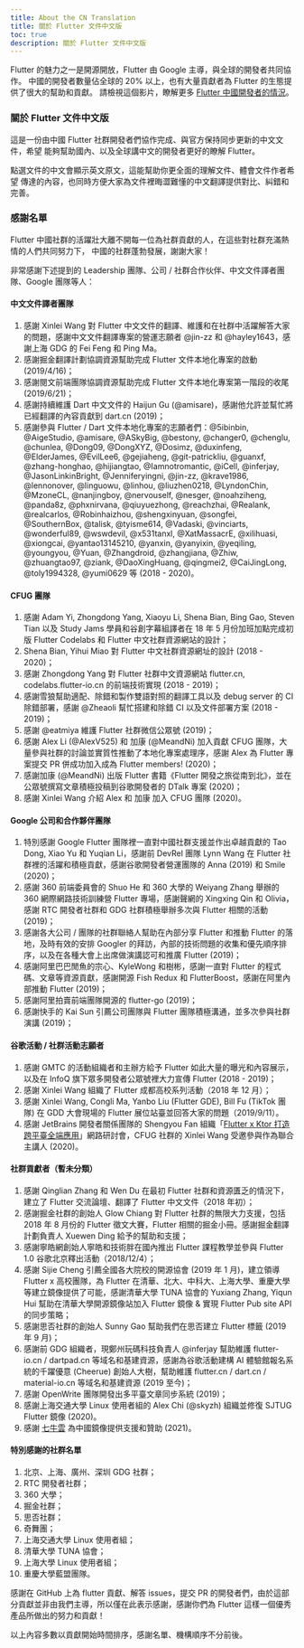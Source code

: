 ```yaml
---
title: About the CN Translation
title: 關於 Flutter 文件中文版
toc: true
description: 關於 Flutter 文件中文版
---
```


Flutter 的魅力之一是開源開放，Flutter 由 Google 主導，與全球的開發者共同協作。
中國的開發者數量佔全球的 20% 以上，也有大量貢獻者為 Flutter 的生態提供了很大的幫助和貢獻。
請檢視這個影片，瞭解更多 [Flutter 中國開發者的情況](https://www.bilibili.com/video/av68148864)。

### 關於 Flutter 文件中文版

這是一份由中國 Flutter 社群開發者們協作完成、與官方保持同步更新的中文文件，希望
能夠幫助國內、以及全球講中文的開發者更好的瞭解 Flutter。

點選文件的中文會顯示英文原文，這能幫助你更全面的理解文件、體會文件作者希望
傳達的內容，也同時方便大家為文件裡晦澀難懂的中文翻譯提供對比、糾錯和完善。

### 感謝名單

Flutter 中國社群的活躍壯大離不開每一位為社群貢獻的人，在這些對社群充滿熱情的人們共同努力下，
中國的社群蓬勃發展，謝謝大家！

非常感謝下述提到的 Leadership 團隊、公司 / 社群合作伙伴、中文文件譯者團隊、Google 團隊等人：

#### 中文文件譯者團隊
1. 感謝 Xinlei Wang 對 Flutter 中文文件的翻譯、維護和在社群中活躍解答大家的問題，感謝中文文件翻譯專案的營運志願者 @jin-zz 和 @hayley1643，感謝上海 GDG 的 Fei Feng 和 Ping Ma。
1. 感謝掘金翻譯計劃協調資源幫助完成 Flutter 文件本地化專案的啟動 (2019/4/16)；
1. 感謝閱文前端團隊協調資源幫助完成 Flutter 文件本地化專案第一階段的收尾 (2019/6/21)；
1. 感謝持續維護 Dart 中文文件的 Haijun Gu (@amisare)，感謝他允許並幫忙將已經翻譯的內容貢獻到 dart.cn (2019)；
1. 感謝參與 Flutter / Dart 文件本地化專案的志願者們：@5ibinbin, @AigeStudio, @amisare, @ASkyBig, @bestony, @changer0, @chenglu, @chunlea, @Dong09, @DongXYZ, @Dosimz, @duxinfeng, @ElderJames, @EvilLee6, @gejiaheng, @git-patrickliu, @guanxf, @zhang-honghao, @hijiangtao, @Iamnotromantic, @iCell, @inferjay, @JasonLinkinBright, @Jenniferyingni, @jin-zz, @krave1986, @lennonover, @linguowu, @linhou, @liuzhen0218, @LyndonChin, @MzoneCL, @nanjingboy, @nervouself, @nesger, @noahziheng, @panda8z, @phxnirvana, @qiuyuezhong, @reachzhai, @Realank, @realcarlos, @Robinhaizhou, @shengxinyuan, @songfei, @SouthernBox, @talisk, @tyisme614, @Vadaski, @vinciarts, @wonderful89, @wswdevil, @x531tanxl, @XatMassacrE, @xilihuasi, @xiongcai, @yantao13145210, @yanxin, @yanyixin, @yeqiling, @youngyou, @Yuan, @Zhangdroid, @zhangjiana, @Zhiw, @zhuangtao97, @ziank, @DaoXingHuang, @qingmei2, @CaiJingLong, @toly1994328, @yumi0629 等 (2018 - 2020)。

#### CFUG 團隊
1. 感謝 Adam Yi, Zhongdong Yang, Xiaoyu Li, Shena Bian, Bing Gao, Steven Tian 以及 Study Jams 學員和谷創字幕組譯者在 18 年 5 月份加班加點完成初版 Flutter Codelabs 和 Flutter 中文社群資源網站的設計；
1. Shena Bian, Yihui Miao 對 Flutter 中文社群資源網址的設計 (2018 - 2020)；
1. 感謝 Zhongdong Yang 對 Flutter 社群中文資源網站 flutter.cn, codelabs.flutter-io.cn 的前端技術實現 (2018 - 2019)；
1. 感謝雪狼幫助適配、除錯和製作雙語對照的翻譯工具以及 debug server 的 CI 除錯部署，感謝 @Zheaoli 幫忙搭建和除錯 CI 以及文件部署方案 (2018 - 2019)；
1. 感謝 @eatmiya 維護 Flutter 社群微信公眾號 (2019)；
1. 感謝 Alex Li (@AlexV525) 和 加康 (@MeandNi) 加入貢獻 CFUG 團隊，大量參與社群的討論並實質性推動了本地化專案處理序，感謝 Alex 為 Flutter 專案提交 PR 併成功加入成為 Flutter members! (2020)；
1. 感謝加康 (@MeandNi) 出版 Flutter 書籍《Flutter 開發之旅從南到北》，並在公眾號撰寫文章積極投稿到谷歌開發者的 DTalk 專案 (2020)；
1. 感謝 Xinlei Wang 介紹 Alex 和 加康 加入 CFUG 團隊 (2020)。

#### Google 公司和合作夥伴團隊
1. 特別感謝 Google Flutter 團隊裡一直對中國社群支援並作出卓越貢獻的 Tao Dong, Xiao Yu 和 Yuqian Li，感謝前 DevRel 團隊 Lynn Wang 在 Flutter 社群裡的活躍和積極貢獻，感謝谷歌開發者營運團隊的 Anna (2019) 和 Smile (2020)；
1. 感謝 360 前端委員會的 Shuo He 和 360 大學的 Weiyang Zhang 舉辦的 360 網際網路技術訓練營 Flutter 專場，感謝聲網的 Xingxing Qin 和 Olivia，感謝 RTC 開發者社群和 GDG 社群積極舉辦多次與 Flutter 相關的活動 (2019)；
1. 感謝各大公司 / 團隊的社群聯絡人幫助在內部分享 Flutter 和推動 Flutter 的落地，及時有效的安排 Googler 的拜訪，內部的技術問題的收集和優先順序排序，以及在各種大會上出席做演講認可和推廣 Flutter (2019)；
1. 感謝阿里巴巴閒魚的宗心、KyleWong 和樹彬，感謝一直對 Flutter 的程式碼、文章等資源貢獻，感謝開源 Fish Redux 和 FlutterBoost，感謝在阿里內部推動 Flutter (2019)；
1. 感謝阿里拍賣前端團隊開源的 flutter-go (2019)；
1. 感謝快手的 Kai Sun 引薦公司團隊與 Flutter 團隊積極溝通，並多次參與社群演講 (2019)；

#### 谷歌活動 / 社群活動志願者
1. 感謝 GMTC 的活動組織者和主辦方給予 Flutter 如此大量的曝光和內容展示，以及在 InfoQ 旗下眾多開發者公眾號裡大力宣傳 Flutter (2018 - 2019)；
1. 感謝 Xinlei Wang 組織了 Flutter 成都高校系列活動（2018 年 12 月）；
1. 感謝 Xinlei Wang, Congli Ma, Yanbo Liu (Flutter GDE), Bill Fu (TikTok 團隊) 在 GDD 大會現場的 Flutter 展位站臺並回答大家的問題（2019/9/11）。
1. 感謝 JetBrains 開發者關係團隊的 Shengyou Fan 組織「[Flutter x Ktor 打造跨平臺全端應用](https://blog.jetbrains.com/zh-hans/2020/09/09/cross-platform-development-using-ktor-and-flutter/)」網路研討會，CFUG 社群的 Xinlei Wang 受邀參與作為聯合主講人 (2020)。

#### 社群貢獻者（暫未分類）
1. 感謝 Qinglian Zhang 和 Wen Du 在最初 Flutter 社群和資源匱乏的情況下，建立了 Flutter 交流論壇、翻譯了 Flutter 中文文件（2018 年初）；
1. 感謝掘金社群的創始人 Glow Chiang 對 Flutter 社群的無限大力支援，包括 2018 年 8 月份的 Flutter 徵文大賽，Flutter 相關的掘金小冊。感謝掘金翻譯計劃負責人 Xuewen Ding 給予的幫助和支援；
1. 感謝寧皓網創始人寧皓和技術胖在國內推出 Flutter 課程教學並參與 Flutter 1.0 谷歌北京釋出活動（2018/12/4）；
1. 感謝 Sijie Cheng 引薦全國各大院校的開源協會 (2019 年 1 月)，建立領導 Flutter x 高校團隊，為 Flutter 在清華、北大、中科大、上海大學、重慶大學等建立鏡像提供了可能，感謝清華大學 TUNA 協會的 Yuxiang Zhang, Yiqun Hui 幫助在清華大學開源鏡像站加入 Flutter 鏡像 & 實現 Flutter Pub site API 的同步策略；
1. 感謝思否社群的創始人 Sunny Gao 幫助我們在思否建立 Flutter 標籤 (2019 年 9 月)；
1. 感謝前 GDG 組織者，現鄭州玩碼科技負責人 @inferjay 幫助維護 flutter-io.cn / dartpad.cn 等域名和基建資源，感謝為谷歌活動建構 AI 體驗館報名系統的千躍優意 (Cheerue) 創始人大樹，幫助維護 flutter.cn / dart.cn / material-io.cn 等域名和基建資源 (2019 至今)；
1. 感謝 OpenWrite 團隊開發出多平臺文章同步系統 (2019)；
1. 感謝上海交通大學 Linux 使用者組的 Alex Chi (@skyzh) 組織並修復 SJTUG Flutter 鏡像 (2020)。
1. 感謝 [七牛雲](https://sensors.qiniu.com/t/n9Q) 為中國鏡像提供支援和贊助 (2021)。

#### 特別感謝的社群名單
1. 北京、上海、廣州、深圳 GDG 社群；
1. RTC 開發者社群；
1. 360 大學；
1. 掘金社群；
1. 思否社群；
1. 奇舞團；
1. 上海交通大學 Linux 使用者組；
1. 清華大學 TUNA 協會；
1. 上海大學 Linux 使用者組；
1. 重慶大學藍盟團隊。

感謝在 GitHub 上為 flutter 貢獻、解答 issues，提交 PR 的開發者們，由於這部分貢獻並非由我們主導，所以僅在此表示感謝，感謝你們為 Flutter 這樣一個優秀產品所做出的努力和貢獻！

以上內容多數以貢獻開始時間排序，感謝名單、機構順序不分前後。

